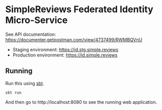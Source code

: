 # SimpleReviews Federated Identity Micro-Service

See API documentation: https://documenter.getpostman.com/view/4737499/RWMBQVnU

- Staging environment: https://id.stg.simple.reviews
- Production environment: https://id.simple.reviews

## Running

Run this using [sbt](http://www.scala-sbt.org/).

```
sbt run
```

And then go to http://localhost:8080 to see the running web application.
